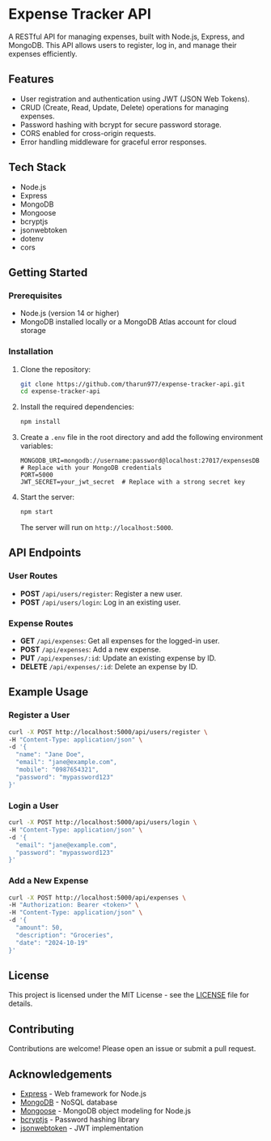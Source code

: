 
# Expense Tracker API

A RESTful API for managing expenses, built with Node.js, Express, and MongoDB. This API allows users to register, log in, and manage their expenses efficiently.

## Features

- User registration and authentication using JWT (JSON Web Tokens).
- CRUD (Create, Read, Update, Delete) operations for managing expenses.
- Password hashing with bcrypt for secure password storage.
- CORS enabled for cross-origin requests.
- Error handling middleware for graceful error responses.

## Tech Stack

- Node.js
- Express
- MongoDB
- Mongoose
- bcryptjs
- jsonwebtoken
- dotenv
- cors

## Getting Started

### Prerequisites

- Node.js (version 14 or higher)
- MongoDB installed locally or a MongoDB Atlas account for cloud storage

### Installation

1. Clone the repository:

   ```bash
   git clone https://github.com/tharun977/expense-tracker-api.git
   cd expense-tracker-api
   ```

2. Install the required dependencies:

   ```bash
   npm install
   ```

3. Create a `.env` file in the root directory and add the following environment variables:

   ```env
   MONGODB_URI=mongodb://username:password@localhost:27017/expensesDB  # Replace with your MongoDB credentials
   PORT=5000
   JWT_SECRET=your_jwt_secret  # Replace with a strong secret key
   ```

4. Start the server:

   ```bash
   npm start
   ```

   The server will run on `http://localhost:5000`.

## API Endpoints

### User Routes

- **POST** `/api/users/register`: Register a new user.
- **POST** `/api/users/login`: Log in an existing user.

### Expense Routes

- **GET** `/api/expenses`: Get all expenses for the logged-in user.
- **POST** `/api/expenses`: Add a new expense.
- **PUT** `/api/expenses/:id`: Update an existing expense by ID.
- **DELETE** `/api/expenses/:id`: Delete an expense by ID.

## Example Usage

### Register a User

```bash
curl -X POST http://localhost:5000/api/users/register \
-H "Content-Type: application/json" \
-d '{
  "name": "Jane Doe",
  "email": "jane@example.com",
  "mobile": "0987654321",
  "password": "mypassword123"
}'
```

### Login a User

```bash
curl -X POST http://localhost:5000/api/users/login \
-H "Content-Type: application/json" \
-d '{
  "email": "jane@example.com",
  "password": "mypassword123"
}'
```

### Add a New Expense

```bash
curl -X POST http://localhost:5000/api/expenses \
-H "Authorization: Bearer <token>" \
-H "Content-Type: application/json" \
-d '{
  "amount": 50,
  "description": "Groceries",
  "date": "2024-10-19"
}'
```

## License

This project is licensed under the MIT License - see the [LICENSE](LICENSE) file for details.

## Contributing

Contributions are welcome! Please open an issue or submit a pull request.

## Acknowledgements

- [Express](https://expressjs.com/) - Web framework for Node.js
- [MongoDB](https://www.mongodb.com/) - NoSQL database
- [Mongoose](https://mongoosejs.com/) - MongoDB object modeling for Node.js
- [bcryptjs](https://github.com/dcodeIO/bcrypt.js) - Password hashing library
- [jsonwebtoken](https://github.com/auth0/node-jsonwebtoken) - JWT implementation

